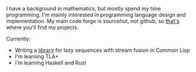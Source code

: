 I have a background in mathematics, but mostly spend my time programming. I'm mainly interested in programming language design and implementation. My main code forge is sourcehut, not github, so [that's](https://git.sr.ht/~sm2n/) where you'll find my projects.

Currently:
- Writing a [library](https://git.sr.ht/~sm2n/streamscl) for lazy sequences with stream fusion in Common Lisp
- I'm learning TLA+
- I'm learning Haskell and Rust
